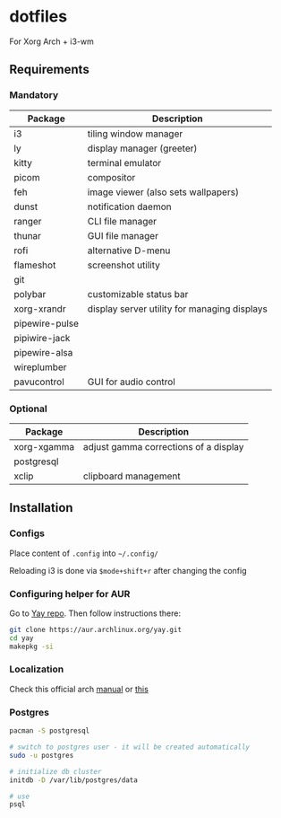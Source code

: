 # dotfiles

For Xorg Arch + i3-wm

## Requirements

### Mandatory
|Package|Description|
|---|---|
|i3|tiling window manager|
|ly|display manager (greeter)|
|kitty|terminal emulator|
|picom|compositor|
|feh|image viewer (also sets wallpapers)|
|dunst|notification daemon|
|ranger|CLI file manager|
|thunar|GUI file manager|
|rofi|alternative D-menu|
|flameshot|screenshot utility|
|git||
|polybar|customizable status bar|
|xorg-xrandr|display server utility for managing displays|
|pipewire-pulse||
|pipiwire-jack||
|pipewire-alsa||
|wireplumber||
|pavucontrol|GUI for audio control|

### Optional
|Package|Description|
|---|---|
|xorg-xgamma|adjust gamma corrections of a display|
|postgresql||
|xclip|clipboard management|

## Installation

### Configs

Place content of `.config` into `~/.config/`

Reloading i3 is done via `$mode+shift+r` after changing the config

### Configuring helper for AUR

Go to [Yay repo](https://github.com/Jguer/yay). Then follow instructions there:

```sh
git clone https://aur.archlinux.org/yay.git
cd yay
makepkg -si
```

### Localization

Check this official arch [manual](https://wiki.archlinux.org/title/Localization_(%D0%A0%D1%83%D1%81%D1%81%D0%BA%D0%B8%D0%B9)) or [this](https://wiki.archlinux.org/title/Xorg/Keyboard_configuration)

### Postgres

```sh
pacman -S postgresql

# switch to postgres user - it will be created automatically
sudo -u postgres

# initialize db cluster
initdb -D /var/lib/postgres/data

# use
psql
```
